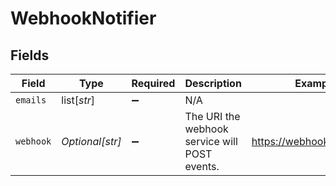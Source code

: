 # WebhookNotifier


## Fields

| Field                                         | Type                                          | Required                                      | Description                                   | Example                                       |
| --------------------------------------------- | --------------------------------------------- | --------------------------------------------- | --------------------------------------------- | --------------------------------------------- |
| `emails`                                      | list[*str*]                                   | :heavy_minus_sign:                            | N/A                                           |                                               |
| `webhook`                                     | *Optional[str]*                               | :heavy_minus_sign:                            | The URI the webhook service will POST events. | https://webhook.client.com                    |